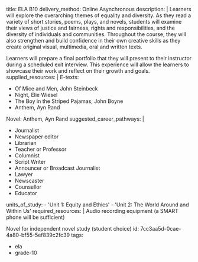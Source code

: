 title: ELA B10
delivery_method: Online Asynchronous
description: |
  Learners will explore the overarching themes of equality and diversity. As they read a variety of short stories, poems, plays, and novels, students will examine their views of justice and fairness, rights and responsibilities, and the diversity of individuals and communities. Throughout the course, they will also strengthen and build confidence in their own creative skills as they create original visual, multimedia, oral and written texts.
  
  Learners will prepare a final portfolio that they will present to their instructor during a scheduled exit interview. This experience will allow the learners to showcase their work and reflect on their growth and goals.
supplied_resources: |
  E-texts:
  <ul>
  <li>Of Mice and Men, John Steinbeck</li>
  <li> Night, Elie Wiesel</li>
  <li> The Boy in the Striped Pajamas, John Boyne</li>
  <li>Anthem, Ayn Rand</li>
  </ul>
  Novel: Anthem, Ayn Rand
suggested_career_pathways: |
  <ul>
  <li>Journalist</li>
  <li>Newspaper editor</li>
  <li>Librarian</li>
  <li>Teacher or Professor</li>
  <li>Columnist</li>
  <li>Script Writer</li>
  <li>Announcer or Broadcast Journalist</li>
  <li>Lawyer</li>
  <li>Newscaster</li>
  <li>Counsellor</li>
  <li>Educator</li>
  </ul>
units_of_study:
  - 'Unit 1: Equity and Ethics'
  - 'Unit 2: The World Around and Within Us'
required_resources: |
  Audio recording equipment (a SMART phone will be sufficient)
  
  Novel for independent novel study (student choice)
id: 7cc3aa5d-0cae-4a80-bf55-5ef839c2fc39
tags:
  - ela
  - grade-10

